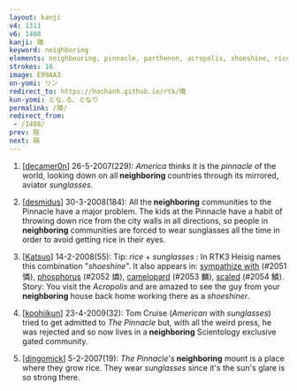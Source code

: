 ```yaml
---
layout: kanji
v4: 1311
v6: 1408
kanji: 隣
keyword: neighboring
elements: neighbouring, pinnacle, parthenon, acropolis, shoeshine, rice, sunglasses, dancing legs, ballerina, evening
strokes: 16
image: E99AA3
on-yomi: リン
redirect_to: https://hochanh.github.io/rtk/隣
kun-yomi: とな.る、となり
permalink: /隣/
redirect_from:
 - /1408/
prev: 陛
next: 隔
---
```


1) [<a href="http://kanji.koohii.com/profile/decamer0n">decamer0n</a>] 26-5-2007(229): <em>America</em> thinks it is the <em>pinnacle</em> of the world, looking down on all<strong> neighboring</strong> countries through its mirrored, aviator <em>sunglasses</em>.

2) [<a href="http://kanji.koohii.com/profile/desmidus">desmidus</a>] 30-3-2008(184): All the<strong> neighboring</strong> communities to the Pinnacle have a major problem. The kids at the Pinnacle have a habit of throwing down rice from the city walls in all directions, so people in<strong> neighboring</strong> communities are forced to wear sunglasses all the time in order to avoid getting rice in their eyes.

3) [<a href="http://kanji.koohii.com/profile/Katsuo">Katsuo</a>] 14-2-2008(55): Tip: <em>rice</em> + <em>sunglasses</em> : In RTK3 Heisig names this combination &quot;<em>shoeshine</em>&quot;. It also appears in: <a href="../v4/2051.html">sympathize with</a> (#2051 憐), <a href="../v4/2052.html">phosphorus</a> (#2052 燐), <a href="../v4/2053.html">camelopard</a> (#2053 麟), <a href="../v4/2054.html">scaled</a> (#2054 鱗). Story: You visit the <em>Acropolis</em> and are amazed to see the guy from your<strong> neighboring</strong> house back home working there as a <em>shoeshiner</em>.

4) [<a href="http://kanji.koohii.com/profile/koohiikun">koohiikun</a>] 23-4-2009(32): Tom Cruise (<em>American</em> with <em>sunglasses</em>) tried to get admitted to <em>The Pinnacle</em> but, with all the weird press, he was rejected and so now lives in a<strong> neighboring</strong> Scientology exclusive gated community.

5) [<a href="http://kanji.koohii.com/profile/dingomick">dingomick</a>] 5-2-2007(19): <em>The Pinnacle</em>&#039;s<strong> neighboring</strong> mount is a place where they grow rice. They wear <em>sunglasses</em> since it&#039;s the sun&#039;s glare is so strong there.

